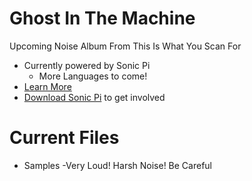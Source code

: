 # Ghost In The Machine

Upcoming Noise Album From This Is What You Scan For
- Currently powered by Sonic Pi
     - More Languages to come!
- [Learn More](https://www.youtube.com/watch?v=ENfyOndcvP0)
- [Download Sonic Pi](http://sonic-pi.net/#windows) to get involved

# Current Files
- Samples
  -Very Loud! Harsh Noise! Be Careful
